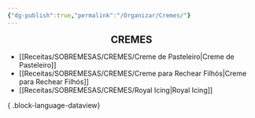 ```yaml
---
{"dg-publish":true,"permalink":"/Organizar/Cremes/"}
---
```


<div style="text-align: center;"> <span style="font-size: 20px;"><b>CREMES</b></span> </div>

- [[Receitas/SOBREMESAS/CREMES/Creme de Pasteleiro\|Creme de Pasteleiro]]
- [[Receitas/SOBREMESAS/CREMES/Creme para Rechear Filhós\|Creme para Rechear Filhós]]
- [[Receitas/SOBREMESAS/CREMES/Royal Icing\|Royal Icing]]

{ .block-language-dataview}
